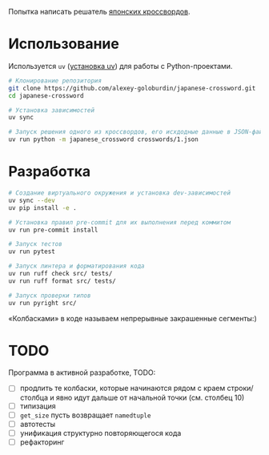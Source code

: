 Попытка написать решатель [японских кроссвордов](https://ru.wikipedia.org/wiki/%D0%AF%D0%BF%D0%BE%D0%BD%D1%81%D0%BA%D0%B8%D0%B9_%D0%BA%D1%80%D0%BE%D1%81%D1%81%D0%B2%D0%BE%D1%80%D0%B4).

# Использование

Используется `uv` ([установка uv](https://github.com/astral-sh/uv)) для работы с Python-проектами.

```bash
# Клонирование репозитория
git clone https://github.com/alexey-goloburdin/japanese-crossword.git
cd japanese-crossword

# Установка зависимостей
uv sync

# Запуск решения одного из кроссвордов, его исхдодные данные в JSON-файле crosswords/1.json
uv run python -m japanese_crossword crosswords/1.json
```

# Разработка

```bash
# Создание виртуального окружения и установка dev-зависимостей
uv sync --dev
uv pip install -e .

# Установка правил pre-commit для их выполнения перед коммитом
uv run pre-commit install

# Запуск тестов
uv run pytest

# Запуск линтера и форматирования кода
uv run ruff check src/ tests/
uv run ruff format src/ tests/

# Запуск проверки типов
uv run pyright src/
```

«Колбасками» в коде называем непрерывные закрашенные сегменты:)

# TODO

Программа в активной разработке, TODO:

- [ ] продлить те колбаски, которые начинаются рядом с краем строки/столбца и явно идут дальше от начальной точки (см. столбец 10)
- [ ] типизация
- [ ] `get_size` пусть возвращает `namedtuple`
- [ ] автотесты
- [ ] унификация структурно повторяющегося кода
- [ ] рефакторинг
